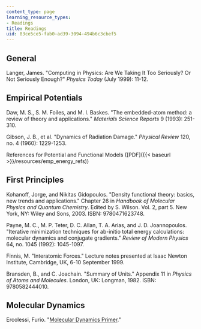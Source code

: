 ```yaml
---
content_type: page
learning_resource_types:
- Readings
title: Readings
uid: 83ce5ce5-fab0-ad39-3094-494b6c3cbef5
---
```


General
-------

Langer, James. "Computing in Physics: Are We Taking It Too Seriously? Or Not Seriously Enough?" _Physics Today_ (July 1999): 11-12.

Empirical Potentials
--------------------

Daw, M. S., S. M. Foiles, and M. I. Baskes. "The embedded-atom method: a review of theory and applications." _Materials Science Reports_ 9 (1993): 251-310.

Gibson, J. B., et al. "Dynamics of Radiation Damage." _Physical Review_ 120, no. 4 (1960): 1229-1253.

References for Potential and Functional Models ([PDF]({{< baseurl >}}/resources/emp_energy_refs))

First Principles
----------------

Kohanoff, Jorge, and Nikitas Gidopoulos. "Density functional theory: basics, new trends and applications." Chapter 26 in _Handbook of Molecular Physics and Quantum Chemistry_. Edited by S. Wilson. Vol. 2, part 5. New York, NY: Wiley and Sons, 2003. ISBN: 9780471623748.

Payne, M. C., M. P. Teter, D. C. Allan, T. A. Arias, and J. D. Joannopoulos. "Iterative minimization techniques for ab-initio total energy calculations: molecular dynamics and conjugate gradients." _Review of Modern Physics_ 64, no. 1045 (1992): 1045-1097.

Finnis, M. "Interatomic Forces." Lecture notes presented at Isaac Newton Institute, Cambridge, UK, 6-10 September 1999.

Bransden, B., and C. Joachain. "Summary of Units." Appendix 11 in _Physics of Atoms and Molecules_. London, UK: Longman, 1982. ISBN: 9780582444010.

Molecular Dynamics
------------------

Ercolessi, Furio. "[Molecular Dynamics Primer](https://www.passeidireto.com/arquivo/5685503/a-molecular-dynamics-primer---furio-ercolessi)."